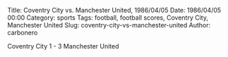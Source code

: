Title: Coventry City vs. Manchester United, 1986/04/05
Date: 1986/04/05 00:00
Category: sports
Tags: football, football scores, Coventry City, Manchester United
Slug: coventry-city-vs-manchester-united
Author: carbonero


Coventry City 1 - 3 Manchester United
